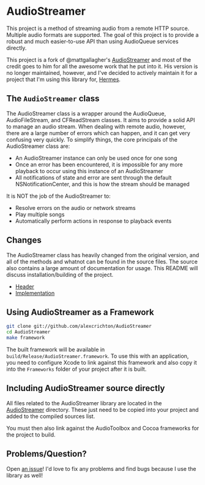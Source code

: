 # AudioStreamer

This project is a method of streaming audio from a remote HTTP source. Multiple
audio formats are supported.  The goal of this project is to provide a robust
and much easier-to-use API than using AudioQueue services directly.

This project is a fork of @mattgallagher's
[AudioStreamer](https://github.com/mattgallagher/AudioStreamer) and most of the
credit goes to him for all the awesome work that he put into it. His version is
no longer maintained, however, and I've decided to actively maintain it for a
project that I'm using this library for,
[Hermes](https://github.com/alexcrichton/hermes).

## The `AudioStreamer` class

The AudioStreamer class is a wrapper around the AudioQueue, AudioFileStream, and
CFReadStream classes. It aims to provide a solid API to manage an audio stream.
When dealing with remote audio, however, there are a large number of errors
which can happen, and it can get very confusing very quickly. To simplify
things, the core principals of the AudioStreamer class are:

* An AudioStreamer instance can only be used once for one song
* Once an error has been encountered, it is impossible for any more playback to
  occur using this instance of an AudioStreamer
* All notifications of state and error are sent through the default
  NSNotificationCenter, and this is how the stream should be managed

It is NOT the job of the AudioStreamer to:

* Resolve errors on the audio or network streams
* Play multiple songs
* Automatically perform actions in response to playback events

## Changes

The AudioStreamer class has heavily changed from the original version, and all
of the methods and whatnot can be found in the source files. The source also
contains a large amount of documentation for usage. This README will discuss
installation/building of the project.

* [Header](https://github.com/alexcrichton/AudioStreamer/blob/master/AudioStreamer/AudioStreamer.h)
* [Implementation](https://github.com/alexcrichton/AudioStreamer/blob/master/AudioStreamer/AudioStreamer.m)

## Using AudioStreamer as a Framework

```bash
git clone git://github.com/alexcrichton/AudioStreamer
cd AudioStreamer
make framework
```

The built framework will be available in
`build/Release/AudioStreamer.framework`. To use this with an application, you
need to configure Xcode to link against this framework and also copy it into the
`Frameworks` folder of your project after it is built.

## Including AudioStreamer source directly

All files related to the AudioStreamer library are located in the
[AudioStreamer](https://github.com/alexcrichton/AudioStreamer/tree/master/AudioStreamer)
directory. These just need to be copied into your project and added to the
compiled sources list.

You must then also link against the AudioToolbox and Cocoa frameworks for the
project to build.

## Problems/Question?

Open [an issue](https://github.com/alexcrichton/AudioStreamer/issues)! I'd love
to fix any problems and find bugs because I use the library as well!
